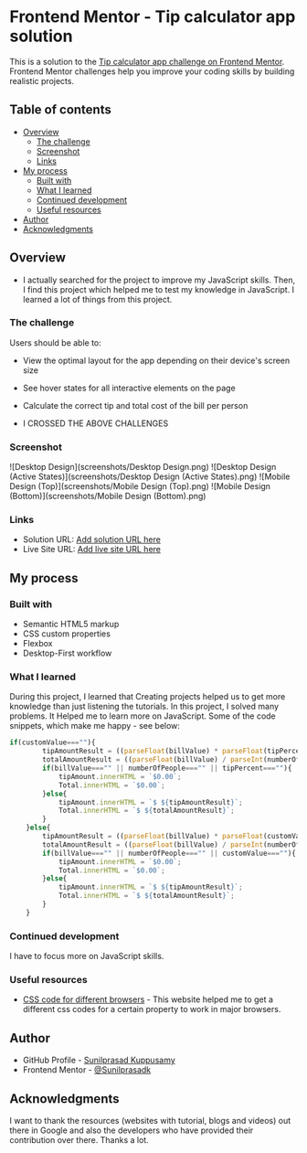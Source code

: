 # Frontend Mentor - Tip calculator app solution

This is a solution to the [Tip calculator app challenge on Frontend Mentor](https://www.frontendmentor.io/challenges/tip-calculator-app-ugJNGbJUX). Frontend Mentor challenges help you improve your coding skills by building realistic projects.

## Table of contents

- [Overview](#overview)
  - [The challenge](#the-challenge)
  - [Screenshot](#screenshot)
  - [Links](#links)
- [My process](#my-process)
  - [Built with](#built-with)
  - [What I learned](#what-i-learned)
  - [Continued development](#continued-development)
  - [Useful resources](#useful-resources)
- [Author](#author)
- [Acknowledgments](#acknowledgments)


## Overview

- I actually searched for the project to improve my JavaScript skills. Then, I find this project which helped me to test my knowledge in JavaScript. I learned a lot of things from this project.

### The challenge

Users should be able to:

- View the optimal layout for the app depending on their device's screen size
- See hover states for all interactive elements on the page
- Calculate the correct tip and total cost of the bill per person

- I CROSSED THE ABOVE CHALLENGES

### Screenshot

![Desktop Design](screenshots/Desktop Design.png)
![Desktop Design (Active States)](screenshots/Desktop Design (Active States).png)
![Mobile Design (Top)](screenshots/Mobile Design (Top).png)
![Mobile Design (Bottom)](screenshots/Mobile Design (Bottom).png)

### Links

- Solution URL: [Add solution URL here](https://your-solution-url.com)
- Live Site URL: [Add live site URL here](https://your-live-site-url.com)

## My process

### Built with

- Semantic HTML5 markup
- CSS custom properties
- Flexbox
- Desktop-First workflow


### What I learned

During this project, I learned that Creating projects helped us to get more knowledge than just listening the tutorials. In this project, I solved many problems. It Helped me to learn more on JavaScript. Some of the code snippets, which make me happy - see below:

```js
if(customValue===""){
        tipAmountResult = ((parseFloat(billValue) * parseFloat(tipPercent/100)) / parseInt(numberOfPeople)).toFixed(2);
        totalAmountResult = ((parseFloat(billValue) / parseInt(numberOfPeople)) + parseFloat(tipAmountResult)).toFixed(2);
        if(billValue==="" || numberOfPeople==="" || tipPercent===""){
            tipAmount.innerHTML = `$0.00`;
            Total.innerHTML = `$0.00`;
        }else{
            tipAmount.innerHTML = `$ ${tipAmountResult}`;
            Total.innerHTML = `$ ${totalAmountResult}`;
        }
    }else{
        tipAmountResult = ((parseFloat(billValue) * parseFloat(customValue/100)) / parseInt(numberOfPeople)).toFixed(2);
        totalAmountResult = ((parseFloat(billValue) / parseInt(numberOfPeople)) + parseFloat(tipAmountResult)).toFixed(2);
        if(billValue==="" || numberOfPeople==="" || customValue===""){
            tipAmount.innerHTML = `$0.00`;
            Total.innerHTML = `$0.00`;
        }else{
            tipAmount.innerHTML = `$ ${tipAmountResult}`;
            Total.innerHTML = `$ ${totalAmountResult}`;
        }
    }
```

### Continued development

I have to focus more on JavaScript skills.


### Useful resources

- [CSS code for different browsers](https://autoprefixer.github.io/) - This website helped me to get a different css codes for a certain property to work in major browsers.


## Author

- GitHub Profile - [Sunilprasad Kuppusamy](https://github.com/Sunilprasadk/sunilprasadk.github.io)
- Frontend Mentor - [@Sunilprasadk](https://www.frontendmentor.io/profile/Sunilprasadk)


## Acknowledgments

I want to thank the resources (websites with tutorial, blogs and videos) out there in Google and also the developers who have provided their contribution over there. Thanks a lot.
